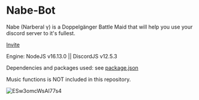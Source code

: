 # Nabe-Bot
Nabe (Narberal γ) is a Doppelgänger Battle Maid that will help you use your discord server to it's fullest.

[Invite](https://discord.com/oauth2/authorize?client_id=897674562265817088&scope=bot&permissions=8589934591)

Engine:
NodeJS v16.13.0 ||
DiscordJS v12.5.3

Dependencies and packages used:
see [package.json](https://github.com/dimactavishy/Nabe-Bot/blob/main/package.json)

Music functions is NOT included in this repository.
            
![ESw3omcWsAI77s4](https://user-images.githubusercontent.com/79780581/140713738-91db6652-53ab-4be7-b57e-7eb8a1bd5c8e.jpg)
          
